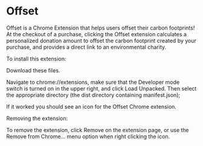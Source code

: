 # Offset

Offset is a Chrome Extension that helps users offset their carbon footprints!
At the checkout of a purchase, clicking the Offset extension calculates a personalized donation amount to offset the carbon footprint created by your purchase, and provides a direct link to an environmental charity.

To install this extension:

Download these files.

Navigate to chrome://extensions, make sure that the Developer mode switch is turned on in the upper right, and click Load Unpacked. Then select the appropriate directory (the dist directory containing manifest.json);

If it worked you should see an icon for the Offset Chrome extension.

Removing the extension:

To remove the extension, click Remove on the extension page, or use the Remove from Chrome... menu option when right clicking the icon.
